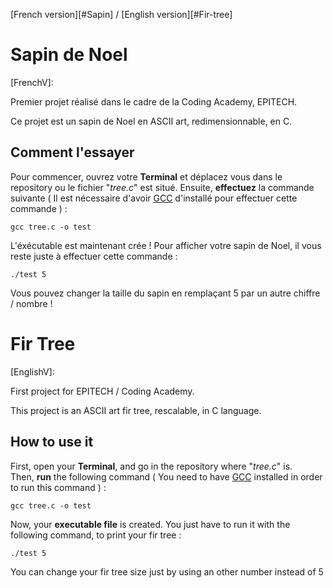 [French version][#Sapin] / [English version][#Fir-tree]

# Sapin de Noel
[FrenchV]:

Premier projet réalisé dans le cadre de la Coding Academy, EPITECH.

Ce projet est un sapin de Noel en ASCII art, redimensionnable, en C.

## Comment l'essayer

Pour commencer, ouvrez votre **Terminal** et déplacez vous dans le repository ou le fichier "_tree.c_" est situé.
Ensuite, **effectuez** la commande suivante ( Il est nécessaire d'avoir [GCC](https://gcc.gnu.org/install/) d'installé pour effectuer cette commande ) : 
```
gcc tree.c -o test
```
L'éxécutable est maintenant crée ! Pour afficher votre sapin de Noel, il vous reste juste à effectuer cette commande :
```
./test 5
```
Vous pouvez changer la taille du sapin en remplaçant 5 par un autre chiffre / nombre !


# Fir Tree
[EnglishV]:

First project for EPITECH / Coding Academy.

This project is an ASCII art fir tree, rescalable, in C language.


## How to use it

First, open your **Terminal**, and go in the repository where "_tree.c_" is.  
Then, **run** the following command ( You need to have [GCC](https://gcc.gnu.org/install/) installed in order to run this command ) : 
```
gcc tree.c -o test
```
Now, your **executable file** is created. You just have to run it with the following command, to print your fir tree :
```
./test 5
```
You can change your fir tree size just by using an other number instead of 5
